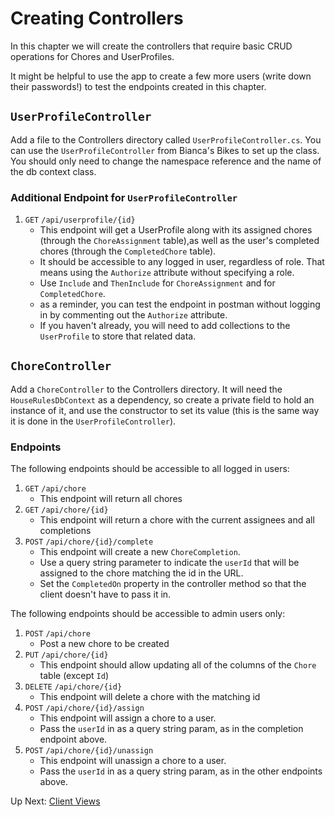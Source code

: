 # Creating Controllers
In this chapter we will create the controllers that require basic CRUD operations for Chores and UserProfiles.

It might be helpful to use the app to create a few more users (write down their passwords!) to test the endpoints created in this chapter. 

## `UserProfileController`

Add a file to the Controllers directory called `UserProfileController.cs`. You can use the `UserProfileController` from Bianca's Bikes to set up the class. You should only need to change the namespace reference and the name of the db context class. 

### Additional Endpoint for `UserProfileController`
1. `GET` `/api/userprofile/{id}`
    - This endpoint will get a UserProfile along with its assigned chores (through the `ChoreAssignment` table),as well as the user's completed chores (through the `CompletedChore` table). 
    - It should be accessible to any logged in user, regardless of role. That means using the `Authorize` attribute without specifying a role. 
    - Use `Include` and `ThenInclude` for `ChoreAssignment` and for `CompletedChore`. 
    - as a reminder, you can test the endpoint in postman without logging in by commenting out the `Authorize` attribute. 
    - If you haven't already, you will need to add collections to the `UserProfile` to store that related data. 

## `ChoreController`
Add a `ChoreController` to the Controllers directory. It will need the `HouseRulesDbContext` as a dependency, so create a private field to hold an instance of it, and use the constructor to set its value (this is the same way it is done in the `UserProfileController`).

### Endpoints
The following endpoints should be accessible to all logged in users:
1. `GET` `/api/chore`
    - This endpoint will return all chores
1. `GET` `/api/chore/{id}`
    - This endpoint will return a chore with the current assignees and all completions
1. `POST` `/api/chore/{id}/complete`
    - This endpoint will create a new `ChoreCompletion`.
    - Use a query string parameter to indicate the `userId` that will be assigned to the chore matching the id in the URL.
    - Set the `CompletedOn` property in the controller method so that the client doesn't have to pass it in. 

The following endpoints should be accessible to admin users only:
1. `POST` `/api/chore`
    - Post a new chore to be created
1. `PUT` `/api/chore/{id}`
    - This endpoint should allow updating all of the columns of the `Chore` table (except `Id`)
1. `DELETE` `/api/chore/{id}`
    - This endpoint will delete a chore with the matching id
1. `POST` `/api/chore/{id}/assign`
    - This endpoint will assign a chore to a user. 
    - Pass the `userId` in as a query string param, as in the completion endpoint above.
1. `POST` `/api/chore/{id}/unassign`
    - This endpoint will unassign a chore to a user. 
    - Pass the `userId` in as a query string param, as in the other endpoints above.  

Up Next: [Client Views](./house-rules-client-views.md)

